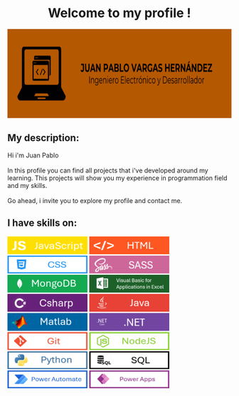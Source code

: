 <div align="center">
  <h1>Welcome to my profile !</h1>
</div>
<div align="center">
  <img src="https://github.com/Juan72236/Juan-Pablo-Vargas/blob/main/Imagenes/Logo%20grande.png" width="900px" height="200px">
</div>
<div>
  <h2>My description:</h2>
  <p>
    Hi i'm Juan Pablo<br><br>In this profile you can find all projects that i've developed around my learning. This projects will show you my experience in programmation field and my skills.<br><br>Go ahead, i invite you to explore my profile and contact me.
  </p>
</div>
<div>
  <h2>I have skills on:</h2>
  <p>
    <img src="https://github.com/Juan72236/Juan-Pablo-Vargas/blob/main/Imagenes/javascript.png" width="180px" height="40px">
    <img src="https://github.com/Juan72236/Juan-Pablo-Vargas/blob/main/Imagenes/html.png" width="180px" height="40px">
    <img src="https://github.com/Juan72236/Juan-Pablo-Vargas/blob/main/Imagenes/css.png" width="180px" height="40px">
    <img src="https://github.com/Juan72236/Juan-Pablo-Vargas/blob/main/Imagenes/sass.png" width="180px" height="40px">
    <img src="https://github.com/Juan72236/Juan-Pablo-Vargas/blob/main/Imagenes/Mongodb.png" width="180px" height="40px">
    <img src="https://github.com/Juan72236/Juan-Pablo-Vargas/blob/main/Imagenes/VBA.png" width="180px" height="40px">
    <img src="https://github.com/Juan72236/Juan-Pablo-Vargas/blob/main/Imagenes/csharp.png" width="180px" height="40px">
    <img src="https://github.com/Juan72236/Juan-Pablo-Vargas/blob/main/Imagenes/java.png" width="180px" height="40px">
    <img src="https://github.com/Juan72236/Juan-Pablo-Vargas/blob/main/Imagenes/matlab.png" width="180px" height="40px">
    <img src="https://github.com/Juan72236/Juan-Pablo-Vargas/blob/main/Imagenes/net.png" width="180px" height="40px">
    <img src="https://github.com/Juan72236/Juan-Pablo-Vargas/blob/main/Imagenes/GIT.png" width="180px" height="40px">
    <img src="https://github.com/Juan72236/Juan-Pablo-Vargas/blob/main/Imagenes/node.png" width="180px" height="40px">
    <img src="https://github.com/Juan72236/Juan-Pablo-Vargas/blob/main/Imagenes/python.png" width="180px" height="40px">
    <img src="https://github.com/Juan72236/Juan-Pablo-Vargas/blob/main/Imagenes/sql.png" width="180px" height="40px">
    <img src="https://github.com/Juan72236/Juan-Pablo-Vargas/blob/main/Imagenes/Powerautomate.png" width="180px" height="40px">
    <img src="https://github.com/Juan72236/Juan-Pablo-Vargas/blob/main/Imagenes/powerapps.png" width="180px" height="40px">
  </p>
</div>
